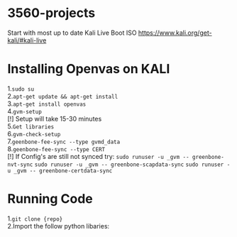 # 3560-projects
Start with most up to date Kali Live Boot ISO https://www.kali.org/get-kali/#kali-live


# Installing Openvas on KALI
1.`sudo su` <br />
2.`apt-get update && apt-get install`<br />
3.`apt-get install openvas`<br />
4.`gvm-setup`<br />
    [!] Setup will take 15-30 minutes<br />
5.`Get libraries`<br />
6.`gvm-check-setup`<br />
7.`geenbone-fee-sync --type gvmd_data`<br />
8.`geenbone-fee-sync --type CERT`<br />
[!] If Config's are still not synced try:
    `sudo runuser -u _gvm -- greenbone-nvt-sync`
    `sudo runuser -u _gvm -- greenbone-scapdata-sync`
    `sudo runuser -u _gvm -- greenbone-certdata-sync`


# Running Code
1.`git clone {repo}` <br />
2.Import the follow python libaries:
    
